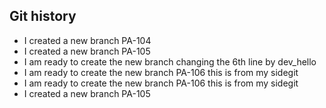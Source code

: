 ## Git history


- I created a new branch PA-104
- I created a new branch PA-105
- I am ready to create the new branch changing the 6th line by dev_hello
- I am ready to create the new branch PA-106 this is from my sidegit
- I am ready to create the new branch PA-106 this is from my sidegit
- I created a new branch PA-105

